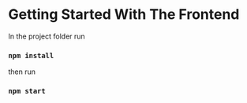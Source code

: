 # Getting Started With The Frontend

In the project folder run

### `npm install`

then run

### `npm start`

